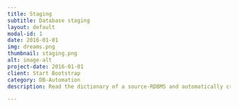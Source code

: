 ```yaml
---
title: Staging
subtitle: Database staging
layout: default
modal-id: 1
date: 2016-01-01
img: dreams.png
thumbnail: staging.png
alt: image-alt
project-date: 2016-01-01
client: Start Bootstrap
category: DB-Automation
description: Read the dictionary of a source-RDBMS and automatically create tables in a target-RDBMS. Optionally copy data

---
```


